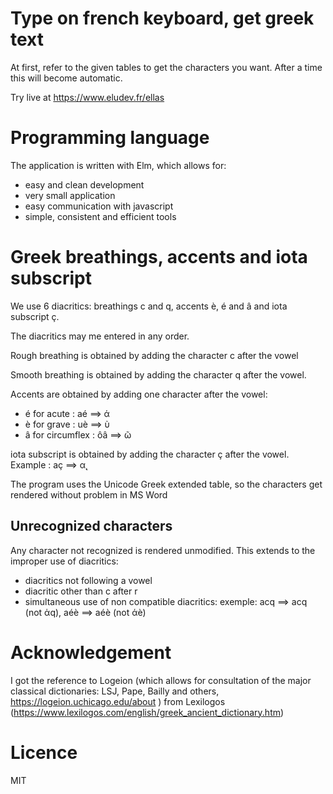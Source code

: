 # Type on french keyboard, get greek text
At first, refer to the given tables to get the characters you want. After a time this will become automatic.

Try live at https://www.eludev.fr/ellas

# Programming language
The application is written with Elm, which allows for:
- easy and clean development
- very small application
- easy communication with javascript
- simple, consistent and efficient tools

# Greek breathings, accents and iota subscript

We use 6 diacritics: breathings c and q, accents è, é and â and iota subscript ç.

The diacritics may me entered in any order.

Rough breathing is obtained by adding the character c after the vowel

Smooth breathing is obtained by adding the character q after the vowel.

Accents are obtained by adding one character after the vowel: 
- é for acute : aé ==> ά
- è for grave : uè ==> ὺ
- â for circumflex : ôâ ==> ῶ

iota subscript is obtained by adding the character ç after the vowel. Example : aç ==> α̨

The program uses the Unicode Greek extended table, so the characters get rendered without problem in MS Word

## Unrecognized characters

Any character not recognized is rendered unmodified.
This extends to the improper use of diacritics:
- diacritics not following a vowel
- diacritic other than c after r
- simultaneous use of non compatible diacritics: exemple: acq ==> acq (not ἁq), aéè ==> aéè (not άè)

# Acknowledgement
I got the reference to Logeion (which allows for consultation of the major classical dictionaries: LSJ, Pape, Bailly and others, https://logeion.uchicago.edu/about ) from Lexilogos (https://www.lexilogos.com/english/greek_ancient_dictionary.htm)

# Licence
MIT
